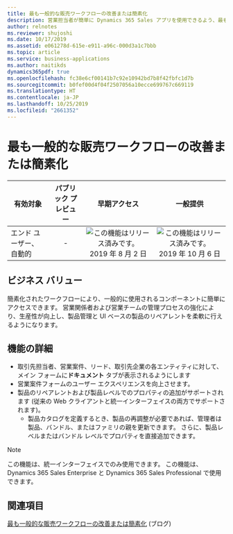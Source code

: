```yaml
---
title: 最も一般的な販売ワークフローの改善または簡素化
description: 営業担当者が簡単に Dynamics 365 Sales アプリを使用できるよう、最も一般的な営業ワークフローを改善または簡素化します。
author: relnotes
ms.reviewer: shujoshi
ms.date: 10/17/2019
ms.assetid: e061278d-615e-e911-a96c-000d3a1c7bbb
ms.topic: article
ms.service: business-applications
ms.author: naitikds
dynamics365pdf: true
ms.openlocfilehash: fc38e6cf00141b7c92e10942bd7b8f42fbfc1d7b
ms.sourcegitcommit: b0fef00d4f04f2507056a10ecce699767c669119
ms.translationtype: HT
ms.contentlocale: ja-JP
ms.lasthandoff: 10/25/2019
ms.locfileid: "2661352"
---
```

# <a name="improve-or-simplify-most-common-sales-workflows"></a>最も一般的な販売ワークフローの改善または簡素化


| 有効対象    |  パブリック プレビュー | 早期アクセス | 一般提供 | 
| ---------- | :----------: |:----------: |:----------: |
|エンド ユーザー、自動的|-|![この機能はリリース済みです。](/dynamics365-release-plan/media/green-checkmark.png "この機能はリリース済みです。") 2019 年 8 月 2 日| ![この機能はリリース済みです。](/dynamics365-release-plan/media/green-checkmark.png "この機能はリリース済みです。") 2019 年 10 月 6 日|


## <a name="business-value"></a>ビジネス バリュー
<!-- bv start -->
簡素化されたワークフローにより、一般的に使用されるコンポーネントに簡単にアクセスできます。 営業関係者および営業チームの管理プロセスの強化により、生産性が向上し、製品管理と UI ベースの製品のリペアレントを柔軟に行えるようになります。
<!-- bv end -->



## <a name="feature-details"></a>機能の詳細
<!--feature detail start -->
-  取引先担当者、営業案件、リード、取引先企業の各エンティティに対して、メイン フォームに**ドキュメント** タブが表示されるようにします
-  営業案件フォームのユーザー エクスペリエンスを向上させます。
-  製品のリペアレントおよび製品レベルでのプロパティの追加がサポートされます (従来の Web クライアントと統一インターフェイスの両方でサポートされます)。
   -  製品カタログを定義するとき、製品の再調整が必要であれば、管理者は製品、バンドル、またはファミリの親を更新できます。 さらに、製品レベルまたはバンドル レベルでプロパティを直接追加できます。 

> [!NOTE] 
> この機能は、統一インターフェイスでのみ使用できます。
> この機能は、Dynamics 365 Sales Enterprise と Dynamics 365 Sales Professional で使用できます。
<!--feature detail end -->







## <a name="see-also"></a>関連項目

[最も一般的な販売ワークフローの改善または簡素化](https://docs.microsoft.com/dynamics365-release-plan/2019wave2/dynamics365-sales/improve--simplify-most-common-sales-workflows) (ブログ)
